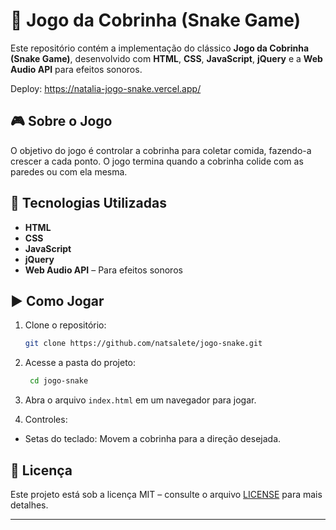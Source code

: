 # 🐍 Jogo da Cobrinha (Snake Game)  

Este repositório contém a implementação do clássico **Jogo da Cobrinha (Snake Game)**, desenvolvido com **HTML**, **CSS**, **JavaScript**, **jQuery** e a **Web Audio API** para efeitos sonoros.

Deploy: https://natalia-jogo-snake.vercel.app/

## 🎮 Sobre o Jogo  
O objetivo do jogo é controlar a cobrinha para coletar comida, fazendo-a crescer a cada ponto. O jogo termina quando a cobrinha colide com as paredes ou com ela mesma.  

## 🚀 Tecnologias Utilizadas  
- **HTML**  
- **CSS**  
- **JavaScript**  
- **jQuery**  
- **Web Audio API** – Para efeitos sonoros  

## ▶️ Como Jogar  
1. Clone o repositório:  
   ```bash
   git clone https://github.com/natsalete/jogo-snake.git
   ```
   
2. Acesse a pasta do projeto:
   ```bash
    cd jogo-snake
    ```  
3. Abra o arquivo `index.html` em um navegador para jogar.

4. Controles:

  - Setas do teclado: Movem a cobrinha para a direção desejada.

## 📄 Licença  
Este projeto está sob a licença MIT – consulte o arquivo [LICENSE](LICENSE) para mais detalhes.  

---
